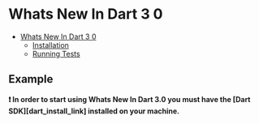 # Whats New In Dart 3 0

- [Whats New In Dart 3 0](#whats-new-in-dart-3-0)
  - [Installation](#installation)
  - [Running Tests](#running-tests)


## Example

**❗ In order to start using Whats New In Dart 3.0 you must have the [Dart SDK][dart_install_link] installed on your machine.**


